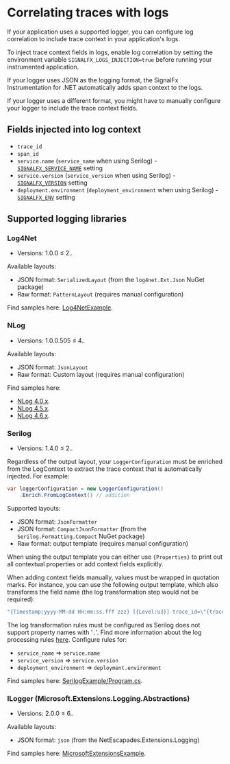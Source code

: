 # Correlating traces with logs

If your application uses a supported logger,
you can configure log correlation to
include trace context in your application's logs.

To inject trace context fields in logs,
enable log correlation by setting the environment variable
`SIGNALFX_LOGS_INJECTION=true` before running your instrumented application.

If your logger uses JSON as the logging format,
the SignalFx Instrumentation for .NET automatically adds
span context to the logs.

If your logger uses a different format,
you might have to manually configure your
logger to include the trace context fields.

## Fields injected into log context

- `trace_id`
- `span_id`
- `service.name` (`service_name` when using Serilog) -
  [`SIGNALFX_SERVICE_NAME`](advanced-config.md) setting
- `service.version` (`service_version` when using Serilog) -
  [`SIGNALFX_VERSION`](advanced-config.md) setting
- `deployment.environment` (`deployment_environment` when using Serilog) -
  [`SIGNALFX_ENV`](advanced-config.md) setting

## Supported logging libraries

### Log4Net

- Versions: 1.0.0 ≤ 2.*.*

Available layouts:

- JSON format: `SerializedLayout` (from the `log4net.Ext.Json` NuGet package)
- Raw format: `PatternLayout` (requires manual configuration)

Find samples here: [Log4NetExample](../tracer/samples/AutomaticTraceIdInjection/Log4NetExample).

### NLog

- Versions: 1.0.0.505 ≤ 4.*.*

Available layouts:

- JSON format: `JsonLayout`
- Raw format: Custom layout (requires manual configuration)

Find samples here:

- [NLog 4.0.x](../tracer/samples/AutomaticTraceIdInjection/NLog40Example).
- [NLog 4.5.x](../tracer/samples/AutomaticTraceIdInjection/NLog45Example).
- [NLog 4.6.x](../tracer/samples/AutomaticTraceIdInjection/NLog45Example).

### Serilog

- Versions: 1.4.0 ≤ 2.*.*

Regardless of the output layout, your `LoggerConfiguration` must be
enriched from the LogContext to extract the trace context
that is automatically injected. For example:

```csharp
var loggerConfiguration = new LoggerConfiguration()
    .Enrich.FromLogContext() // addition
```

Supported layouts:

- JSON format: `JsonFormatter`
- JSON format: `CompactJsonFormatter` (from the `Serilog.Formatting.Compact`
  NuGet package)
- Raw format: output template (requires manual configuration)

When using the output template you can either use `{Properties}`
to print out all contextual properties or add context fields explicitly.

When adding context fields manually, values must be wrapped in 
quotation marks. For instance, you can use the following output template,
which also transforms the field name (the log transformation step would not be required):

```csharp
"{Timestamp:yyyy-MM-dd HH:mm:ss.fff zzz} [{Level:u3}] trace_id=\"{trace_id}\" span_id=\"{span_id}\" service.name=\"{service_name}\" service.version=\"{service_version}\" deployment.environment=\"{deployment_environment}\"{NewLine}{Message:lj}{NewLine}{Exception}"
```

The log transformation rules must be configured as Serilog does not support
property names with '`.`'. Find more information about the log processing rules
[here](https://docs.splunk.com/Observability/logs/processors.html#logs-processors).
Configure rules for:

- `service_name` => `service.name`
- `service_version` => `service.version`
- `deployment_environment` => `deployment.environment`

Find samples here: [SerilogExample/Program.cs](../tracer/samples/AutomaticTraceIdInjection/SerilogExample/Program.cs).

### ILogger (Microsoft.Extensions.Logging.Abstractions)

- Versions: 2.0.0 ≤ 6.*.*

Available layouts:

- JSON format: `json` (from the NetEscapades.Extensions.Logging)

Find samples here: [MicrosoftExtensionsExample](../tracer/samples/AutomaticTraceIdInjection/MicrosoftExtensionsExample).
